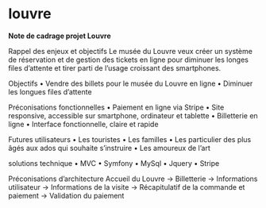 louvre
======
**Note de cadrage projet Louvre**

Rappel des enjeux et objectifs
Le musée du Louvre veux créer un système de réservation et de gestion des tickets en ligne pour diminuer les longes files d’attente et tirer parti de l’usage croissant des smartphones.

Objectifs
    • Vendre des billets pour le musée du Louvre en ligne
    • Diminuer les longues files d’attente
    
Préconisations fonctionnelles
    • Paiement en ligne via Stripe
    • Site responsive, accessible sur smartphone, ordinateur et tablette
    • Billetterie en ligne
    • Interface fonctionnelle, claire et rapide
    
Futures utilisateurs
    • Les touristes
    • Les familles
    • Les particulier des plus âgés aux ados qui souhaite s’instruire
    • Les amoureux de l’art
    
solutions technique
    • MVC
    • Symfony
    • MySql
    • Jquery
    • Stripe
    
Préconisations d’architecture
    Accueil du Louvre
        -> Billetterie
            -> Informations utilisateur
                -> Informations de la visite
                    -> Récapitulatif de la commande et paiement
                        -> Validation du paiement
                        


